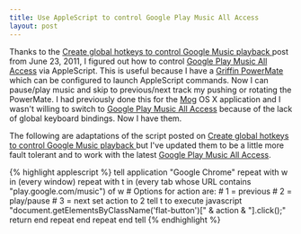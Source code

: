 ```yaml
---
title: Use AppleScript to control Google Play Music All Access
layout: post
---
```


Thanks to the [Create global hotkeys to control Google Music playback ](http://hints.macworld.com/article.php?story=20110622061755509) post from June 23, 2011, I figured out how to control [Google Play Music All Access](https://play.google.com/about/music/) via AppleScript.  This is useful because I have a [Griffin PowerMate](http://store.griffintechnology.com/powermate) which can be configured to launch AppleScript commands.  Now I can pause/play music and skip to previous/next track my pushing or rotating the PowerMate.  I had previously done this for the [Mog](http://www.mog.com) OS X application and I wasn't willing to switch to [Google Play Music All Access](https://play.google.com/about/music/) because of the lack of global keyboard bindings.  Now I have them.

The following are adaptations of the script posted on [Create global hotkeys to control Google Music playback ](http://hints.macworld.com/article.php?story=20110622061755509) but I've updated them to be a little more fault tolerant and to work with the latest [Google Play Music All Access](https://play.google.com/about/music/).

{% highlight applescript %}
tell application "Google Chrome"
  repeat with w in (every window)
    repeat with t in (every tab whose URL contains "play.google.com/music") of w
      # Options for action are:
      # 1 = previous
      # 2 = play/pause
      # 3 = next
      set action to 2
      tell t to execute javascript "document.getElementsByClassName('flat-button')[" & action & "].click();"
      return
    end repeat
  end repeat
end tell
{% endhighlight %}
